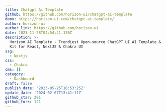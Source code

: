 ```yaml
---
title: Chatgpt Ai Template
github: https://github.com/horizon-ui/chatgpt-ai-template
demo: https://horizon-ui.com/chatgpt-ai-template/
author: horizon-ui
author_link: https://github.com/horizon-ui
date: 2023-11-28T04:54:41.176Z
description: >-
  Horizon AI Template - Trendiest Open-source ChatGPT UI AI Template & Starter
  Kit for React, NextJS & Chakra UI
ssg:
  - Nextjs
css:
  - Chakra
cms: []
category:
  - Dashboard
draft: false
publish_date: '2023-05-25T16:53:25Z'
update_date: '2024-02-07T13:41:11Z'
github_star: 291
github_fork: 121
---
```

